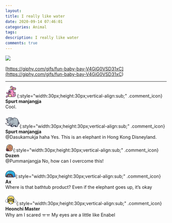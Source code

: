 ```yaml
---
layout: 
title: I really like water
date: 2020-09-14 07:46:01
categories: Animal
tags: 
description: I really like water
comments: true
---
```


![](https://blog.kakaocdn.net/dn/bnrlcD/btqIAPhIG3e/nxmiKdytNShnnirS4cyRIk/img.gif)

[https://giphy.com/gifs/fun-baby-bay-V4GiG0VSD31xC](<https://giphy.com/gifs/fun-baby-bay-V4GiG0VSD31xC>)

* * *

![comment](/assets/character/bunny.png){:style="width:30px;height:30px;vertical-align:sub;" .comment_icon} **Spurt manjangja**  
Cool.   
  
![comment](/assets/character/rino.png){:style="width:30px;height:30px;vertical-align:sub;" .comment_icon} **Spurt manjangja**  
@Dasukamukja haha Yes. This is an elephant in Hong Kong Disneyland.  
  
![comment](/assets/character/snail.png){:style="width:30px;height:30px;vertical-align:sub;" .comment_icon} **Dozen**  
@Pummanjangja No, how can I overcome this!  
  
![comment](/assets/character/turtle.png){:style="width:30px;height:30px;vertical-align:sub;" .comment_icon} **Ax**  
Where is that bathtub product? Even if the elephant goes up, it’s okay  
  
![comment](/assets/character/bee.png){:style="width:30px;height:30px;vertical-align:sub;" .comment_icon} **Heonchi Master**  
Why am I scared ㅠㅠ My eyes are a little like Enabel   
  

